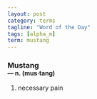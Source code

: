 ```yaml
---
layout: post
category: terms
tagline: "Word of the Day"
tags: [alpha_m]
term: mustang
---
```


<h3>Mustang<br/> <small>&mdash; n. (mus<span>&middot;</span>tang)</small></h3>
<p><ol><li>necessary pain</li>
</ol></p>
